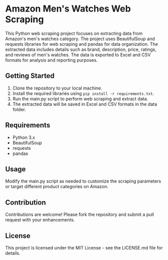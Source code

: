 # Amazon Men's Watches Web Scraping

This Python web scraping project focuses on extracting data from Amazon's men's watches category. The project uses BeautifulSoup and requests libraries for web scraping and pandas for data organization. The extracted data includes details such as brand, description, price, ratings, and reviews of men's watches. The data is exported to Excel and CSV formats for analysis and reporting purposes.

## Getting Started

1. Clone the repository to your local machine.
2. Install the required libraries using `pip install -r requirements.txt`.
3. Run the main.py script to perform web scraping and extract data.
4. The extracted data will be saved in Excel and CSV formats in the data folder.

## Requirements

- Python 3.x
- BeautifulSoup
- requests
- pandas

## Usage

Modify the main.py script as needed to customize the scraping parameters or target different product categories on Amazon.

## Contribution

Contributions are welcome! Please fork the repository and submit a pull request with your enhancements.

## License

This project is licensed under the MIT License - see the LICENSE.md file for details.

